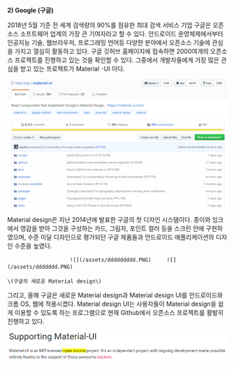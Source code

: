 **2\) Google \(구글\)**

2018년 5월 기준 전 세계 검색량의 90%를 점유한 최대 검색 서비스 기업 구글은 오픈 소스 소프트웨어 업계의 가장 큰 기여자라고 할 수 있다. 안드로이드 운영체제에서부터 인공지능 기술, 웹브라우저, 프로그래밍 언어등 다양한 분야에서 오픈소스 기술에 관심을 가지고 열심히 활동하고 있다. 구글 깃허브 홈페이지에 접속하면 2000여개의 오픈소스 프로젝트를 진행하고 있는 것을 확인할 수 있다. 그중에서 개발자들에게 가장 많은 관심을 받고 있는 프로젝트가 Material -UI 이다.

![](/assets/dddd.PNG)

  
Material design은 지난 2014년에 발표한 구글의 첫 디자인 시스템이다. 종이와 잉크에서 영감을 받아 그것을 구성하는 카드, 그림자, 포인트 컬러 등을 스크린 안에 구현하였으며, 수준 미달 디자인으로 평가되던 구글 제품들과 안드로이드 애플리케이션의 디자인 수준을 높였다.

                        ![](/assets/ddddddddd.PNG)     ![](/assets/ddddddd.PNG)  
                                                                          \(구글의 새로운 Material design\)

그리고, 올해 구글은 새로운 Material design과 Material design UI를 안드로이드와 크롬 OS, 웹에 적용시켰다. Material design UI는 사용자들이 Material design을 쉽게 이용할 수 있도록 하는 프로그램으로 현재 Github에서 오픈소스 프로젝트를 활발히 진행하고 있다.

![](/assets/material.PNG)





